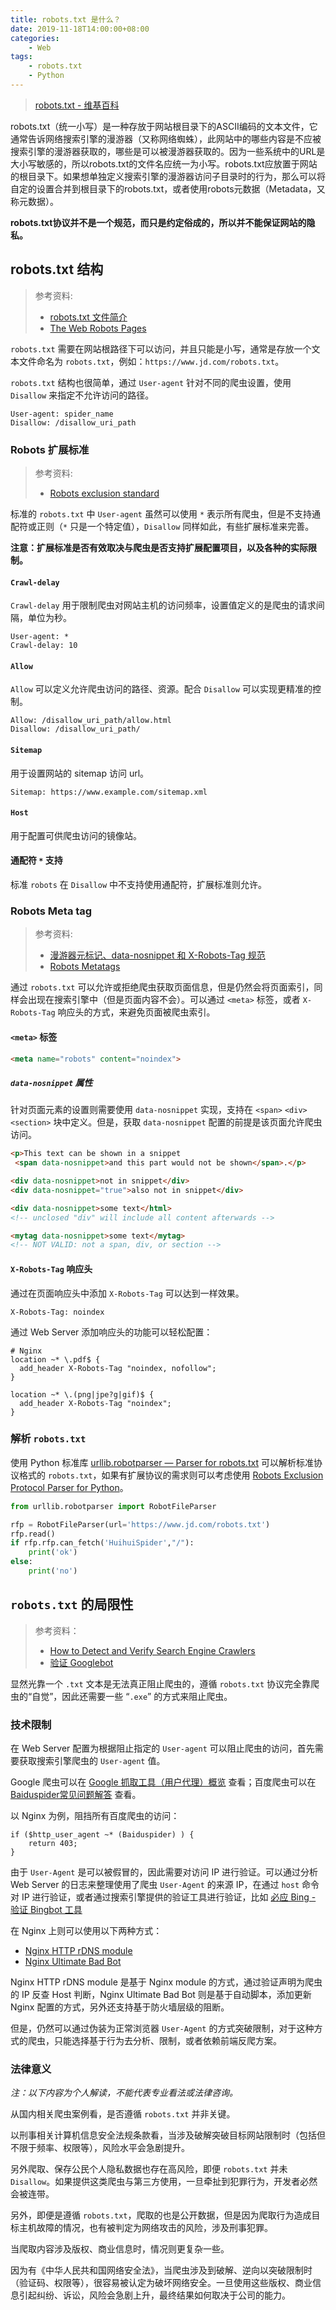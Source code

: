 ```yaml
---
title: robots.txt 是什么？
date: 2019-11-18T14:00:00+08:00
categories:
    - Web
tags:
    - robots.txt
    - Python
---
```


> [robots.txt - 维基百科](https://zh.wikipedia.org/wiki/Robots.txt)  

robots.txt（统一小写）是一种存放于网站根目录下的ASCII编码的文本文件，它通常告诉网络搜索引擎的漫游器（又称网络蜘蛛），此网站中的哪些内容是不应被搜索引擎的漫游器获取的，哪些是可以被漫游器获取的。因为一些系统中的URL是大小写敏感的，所以robots.txt的文件名应统一为小写。robots.txt应放置于网站的根目录下。如果想单独定义搜索引擎的漫游器访问子目录时的行为，那么可以将自定的设置合并到根目录下的robots.txt，或者使用robots元数据（Metadata，又称元数据）。

**robots.txt协议并不是一个规范，而只是约定俗成的，所以并不能保证网站的隐私。**

<!--more-->

## robots.txt 结构

> 参考资料:  
> * [robots.txt 文件简介](https://support.google.com/webmasters/answer/6062608)
> * [The Web Robots Pages](https://www.robotstxt.org/)


`robots.txt` 需要在网站根路径下可以访问，并且只能是小写，通常是存放一个文本文件命名为 `robots.txt`，例如：`https://www.jd.com/robots.txt`。

`robots.txt` 结构也很简单，通过 `User-agent` 针对不同的爬虫设置，使用 `Disallow` 来指定不允许访问的路径。

```
User-agent: spider_name
Disallow: /disallow_uri_path
```

### Robots 扩展标准

> 参考资料:  
> * [Robots exclusion standard](https://en.wikipedia.org/wiki/Robots_exclusion_standard#Nonstandard_extensions)

标准的 `robots.txt` 中 `User-agent` 虽然可以使用 `*` 表示所有爬虫，但是不支持通配符或正则（`*` 只是一个特定值），`Disallow` 同样如此，有些扩展标准来完善。

**注意：扩展标准是否有效取决与爬虫是否支持扩展配置项目，以及各种的实际限制。**

#### `Crawl-delay`

`Crawl-delay` 用于限制爬虫对网站主机的访问频率，设置值定义的是爬虫的请求间隔，单位为秒。

```
User-agent: *
Crawl-delay: 10
```

#### `Allow`

`Allow` 可以定义允许爬虫访问的路径、资源。配合 `Disallow` 可以实现更精准的控制。

```
Allow: /disallow_uri_path/allow.html
Disallow: /disallow_uri_path/
```

#### `Sitemap`

用于设置网站的 sitemap 访问 url。

```
Sitemap: https://www.example.com/sitemap.xml
```

#### `Host`

用于配置可供爬虫访问的镜像站。

#### 通配符 `*` 支持

标准 `robots` 在 `Disallow` 中不支持使用通配符，扩展标准则允许。

### Robots Meta tag

> 参考资料:
> * [漫游器元标记、data-nosnippet 和 X-Robots-Tag 规范](https://developers.google.com/search/reference/robots_meta_tag)
> * [Robots Metatags](https://www.bing.com/webmaster/help/which-robots-metatags-does-bing-support-5198d240)

通过 `robots.txt` 可以允许或拒绝爬虫获取页面信息，但是仍然会将页面索引，同样会出现在搜索引擎中（但是页面内容不会）。可以通过 `<meta>` 标签，或者 `X-Robots-Tag` 响应头的方式，来避免页面被爬虫索引。

#### `<meta>` 标签

```html
<meta name="robots" content="noindex">
```
##### `data-nosnippet` 属性

针对页面元素的设置则需要使用 `data-nosnippet` 实现，支持在 `<span>` `<div>` `<section>` 块中定义。但是，获取 `data-nosnippet` 配置的前提是该页面允许爬虫访问。

```html
<p>This text can be shown in a snippet
 <span data-nosnippet>and this part would not be shown</span>.</p>

<div data-nosnippet>not in snippet</div>
<div data-nosnippet="true">also not in snippet</div>

<div data-nosnippet>some text</html>
<!-- unclosed "div" will include all content afterwards -->

<mytag data-nosnippet>some text</mytag>
<!-- NOT VALID: not a span, div, or section -->
```

#### `X-Robots-Tag` 响应头

通过在页面响应头中添加 `X-Robots-Tag` 可以达到一样效果。

```
X-Robots-Tag: noindex
```

通过 Web Server 添加响应头的功能可以轻松配置：

```
# Nginx
location ~* \.pdf$ {
  add_header X-Robots-Tag "noindex, nofollow";
}

location ~* \.(png|jpe?g|gif)$ {
  add_header X-Robots-Tag "noindex";
}
```

### 解析 `robots.txt`

使用 Python 标准库 [urllib.robotparser — Parser for robots.txt](https://docs.python.org/3.7/library/urllib.robotparser.html) 可以解析标准协议格式的 `robots.txt`，如果有扩展协议的需求则可以考虑使用 [Robots Exclusion Protocol Parser for Python](https://github.com/seomoz/reppy)。

```python
from urllib.robotparser import RobotFileParser

rfp = RobotFileParser(url='https://www.jd.com/robots.txt')
rfp.read()
if rfp.rfp.can_fetch('HuihuiSpider',"/"):
    print('ok')
else:
    print('no')
```

## `robots.txt` 的局限性

> 参考资料：
> * [How to Detect and Verify Search Engine Crawlers](https://www.onely.com/blog/detect-verify-crawlers/)
> * [验证 Googlebot](https://support.google.com/webmasters/answer/80553)

显然光靠一个 `.txt` 文本是无法真正阻止爬虫的，遵循 `robots.txt` 协议完全靠爬虫的“自觉”，因此还需要一些 “`.exe`” 的方式来阻止爬虫。

### 技术限制

在 Web Server 配置为根据阻止指定的 `User-agent` 可以阻止爬虫的访问，首先需要获取搜索引擎爬虫的 `User-agent` 值。

Google 爬虫可以在 [Google 抓取工具（用户代理）概览](https://support.google.com/webmasters/answer/1061943) 查看；百度爬虫可以在 [Baiduspider常见问题解答](https://help.baidu.com/question?prod_id=99&class=476&id=2996) 查看。

以 Nginx 为例，阻挡所有百度爬虫的访问：

```
if ($http_user_agent ~* (Baiduspider) ) {
    return 403;
}
```

由于 `User-Agent` 是可以被假冒的，因此需要对访问 IP 进行验证。可以通过分析 Web Server 的日志来整理使用了爬虫 `User-Agent` 的来源 IP，在通过 `host` 命令对 IP 进行验证，或者通过搜索引擎提供的验证工具进行验证，比如 [必应 Bing - 验证 Bingbot 工具](https://www.bing.com/toolbox/verify-bingbot)

在 Nginx 上则可以使用以下两种方式：

* [Nginx HTTP rDNS module](https://github.com/flant/nginx-http-rdns)
* [Nginx Ultimate Bad Bot](https://github.com/mitchellkrogza/nginx-ultimate-bad-bot-blocker) 


Nginx HTTP rDNS module 是基于 Nginx module 的方式，通过验证声明为爬虫的 IP 反查 Host 判断，Nginx Ultimate Bad Bot 则是基于自动脚本，添加更新 Nginx 配置的方式，另外还支持基于防火墙层级的阻断。

但是，仍然可以通过伪装为正常浏览器 `User-Agent` 的方式突破限制，对于这种方式的爬虫，只能选择基于行为去分析、限制，或者依赖前端反爬方案。

### 法律意义

*注：以下内容为个人解读，不能代表专业看法或法律咨询。*

从国内相关爬虫案例看，是否遵循 `robots.txt` 并非关键。

以刑事相关计算机信息安全法规条款看，当涉及破解突破目标网站限制时（包括但不限于频率、权限等），风险水平会急剧提升。

另外爬取、保存公民个人隐私数据也存在高风险，即便 `robots.txt` 并未 `Disallow`。如果提供这类爬虫与第三方使用，一旦牵扯到犯罪行为，开发者必然会被连带。

另外，即便是遵循 `robots.txt`，爬取的也是公开数据，但是因为爬取行为造成目标主机故障的情况，也有被判定为网络攻击的风险，涉及刑事犯罪。

当爬取内容涉及版权、商业信息时，情况则更复杂一些。

因为有《中华人民共和国网络安全法》，当爬虫涉及到破解、逆向以突破限制时（验证码、权限等），很容易被认定为破坏网络安全。一旦使用这些版权、商业信息引起纠纷、诉讼，风险会急剧上升，最终结果如何取决于公司的能力。
